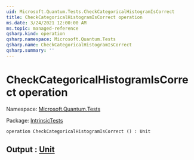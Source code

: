 ```yaml
---
uid: Microsoft.Quantum.Tests.CheckCategoricalHistogramIsCorrect
title: CheckCategoricalHistogramIsCorrect operation
ms.date: 3/24/2021 12:00:00 AM
ms.topic: managed-reference
qsharp.kind: operation
qsharp.namespace: Microsoft.Quantum.Tests
qsharp.name: CheckCategoricalHistogramIsCorrect
qsharp.summary: ''
---
```


# CheckCategoricalHistogramIsCorrect operation

Namespace: [Microsoft.Quantum.Tests](xref:Microsoft.Quantum.Tests)

Package: [IntrinsicTests](https://nuget.org/packages/IntrinsicTests)




```qsharp
operation CheckCategoricalHistogramIsCorrect () : Unit
```


## Output : [Unit](xref:microsoft.quantum.lang-ref.unit)

